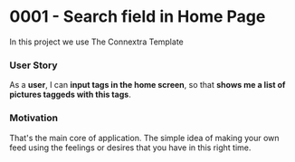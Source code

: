 # 0001 - Search field in Home Page
In this project we use The Connextra Template

### User Story
As a **user**,
I can **input tags in the home screen**,
so that **shows me a list of pictures taggeds with this tags**.

### Motivation
That's the main core of application. The simple idea of making your own feed using
the feelings or desires that you have in this right time.
